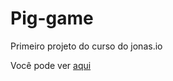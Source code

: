# Pig-game

Primeiro projeto do curso do jonas.io

Você pode ver [aqui](https://piggameprojeto.netlify.com/)
